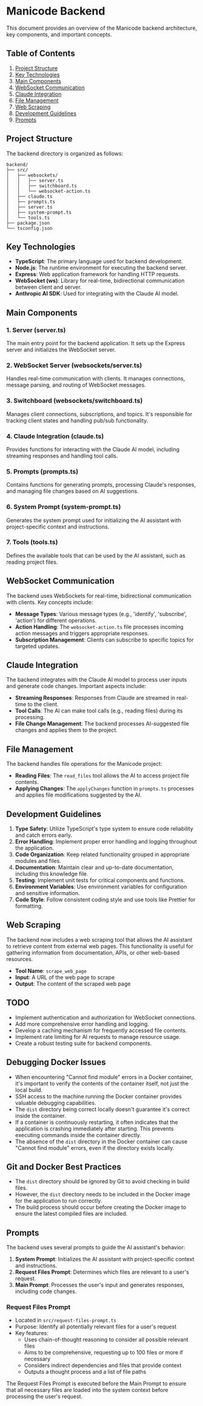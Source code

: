 
# Manicode Backend

This document provides an overview of the Manicode backend architecture, key components, and important concepts.

## Table of Contents

1. [Project Structure](#project-structure)
2. [Key Technologies](#key-technologies)
3. [Main Components](#main-components)
4. [WebSocket Communication](#websocket-communication)
5. [Claude Integration](#claude-integration)
6. [File Management](#file-management)
7. [Web Scraping](#web-scraping)
8. [Development Guidelines](#development-guidelines)
9. [Prompts](#prompts)

## Project Structure

The backend directory is organized as follows:

```
backend/
├── src/
│   ├── websockets/
│   │   ├── server.ts
│   │   ├── switchboard.ts
│   │   └── websocket-action.ts
│   ├── claude.ts
│   ├── prompts.ts
│   ├── server.ts
│   ├── system-prompt.ts
│   └── tools.ts
├── package.json
└── tsconfig.json
```

## Key Technologies

- **TypeScript**: The primary language used for backend development.
- **Node.js**: The runtime environment for executing the backend server.
- **Express**: Web application framework for handling HTTP requests.
- **WebSocket (ws)**: Library for real-time, bidirectional communication between client and server.
- **Anthropic AI SDK**: Used for integrating with the Claude AI model.

## Main Components

### 1. Server (server.ts)

The main entry point for the backend application. It sets up the Express server and initializes the WebSocket server.

### 2. WebSocket Server (websockets/server.ts)

Handles real-time communication with clients. It manages connections, message parsing, and routing of WebSocket messages.

### 3. Switchboard (websockets/switchboard.ts)

Manages client connections, subscriptions, and topics. It's responsible for tracking client states and handling pub/sub functionality.

### 4. Claude Integration (claude.ts)

Provides functions for interacting with the Claude AI model, including streaming responses and handling tool calls.

### 5. Prompts (prompts.ts)

Contains functions for generating prompts, processing Claude's responses, and managing file changes based on AI suggestions.

### 6. System Prompt (system-prompt.ts)

Generates the system prompt used for initializing the AI assistant with project-specific context and instructions.

### 7. Tools (tools.ts)

Defines the available tools that can be used by the AI assistant, such as reading project files.

## WebSocket Communication

The backend uses WebSockets for real-time, bidirectional communication with clients. Key concepts include:

- **Message Types**: Various message types (e.g., 'identify', 'subscribe', 'action') for different operations.
- **Action Handling**: The `websocket-action.ts` file processes incoming action messages and triggers appropriate responses.
- **Subscription Management**: Clients can subscribe to specific topics for targeted updates.

## Claude Integration

The backend integrates with the Claude AI model to process user inputs and generate code changes. Important aspects include:

- **Streaming Responses**: Responses from Claude are streamed in real-time to the client.
- **Tool Calls**: The AI can make tool calls (e.g., reading files) during its processing.
- **File Change Management**: The backend processes AI-suggested file changes and applies them to the project.

## File Management

The backend handles file operations for the Manicode project:

- **Reading Files**: The `read_files` tool allows the AI to access project file contents.
- **Applying Changes**: The `applyChanges` function in `prompts.ts` processes and applies file modifications suggested by the AI.

## Development Guidelines

1. **Type Safety**: Utilize TypeScript's type system to ensure code reliability and catch errors early.
2. **Error Handling**: Implement proper error handling and logging throughout the application.
3. **Code Organization**: Keep related functionality grouped in appropriate modules and files.
4. **Documentation**: Maintain clear and up-to-date documentation, including this knowledge file.
5. **Testing**: Implement unit tests for critical components and functions.
6. **Environment Variables**: Use environment variables for configuration and sensitive information.
7. **Code Style**: Follow consistent coding style and use tools like Prettier for formatting.

## Web Scraping

The backend now includes a web scraping tool that allows the AI assistant to retrieve content from external web pages. This functionality is useful for gathering information from documentation, APIs, or other web-based resources.

- **Tool Name**: `scrape_web_page`
- **Input**: A URL of the web page to scrape
- **Output**: The content of the scraped web page

## TODO

- Implement authentication and authorization for WebSocket connections.
- Add more comprehensive error handling and logging.
- Develop a caching mechanism for frequently accessed file contents.
- Implement rate limiting for AI requests to manage resource usage.
- Create a robust testing suite for backend components.

## Debugging Docker Issues

- When encountering "Cannot find module" errors in a Docker container, it's important to verify the contents of the container itself, not just the local build.
- SSH access to the machine running the Docker container provides valuable debugging capabilities.
- The `dist` directory being correct locally doesn't guarantee it's correct inside the container.
- If a container is continuously restarting, it often indicates that the application is crashing immediately after starting. This prevents executing commands inside the container directly.
- The absence of the `dist` directory in the Docker container can cause "Cannot find module" errors, even if the directory exists locally.

## Git and Docker Best Practices

- The `dist` directory should be ignored by Git to avoid checking in build files.
- However, the `dist` directory needs to be included in the Docker image for the application to run correctly.
- The build process should occur before creating the Docker image to ensure the latest compiled files are included.

## Prompts

The backend uses several prompts to guide the AI assistant's behavior:

1. **System Prompt**: Initializes the AI assistant with project-specific context and instructions.
2. **Request Files Prompt**: Determines which files are relevant to a user's request.
3. **Main Prompt**: Processes the user's input and generates responses, including code changes.

### Request Files Prompt

- Located in `src/request-files-prompt.ts`
- Purpose: Identify all potentially relevant files for a user's request
- Key features:
  - Uses chain-of-thought reasoning to consider all possible relevant files
  - Aims to be comprehensive, requesting up to 100 files or more if necessary
  - Considers indirect dependencies and files that provide context
  - Outputs a thought process and a list of file paths

The Request Files Prompt is executed before the Main Prompt to ensure that all necessary files are loaded into the system context before processing the user's request.
